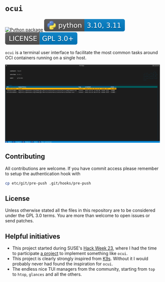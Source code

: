 # `ocui`

[![Python package](https://github.com/fishinthecalculator/ocui/actions/workflows/python-package.yml/badge.svg?branch=main)](https://github.com/fishinthecalculator/ocui/actions/workflows/python-package.yml) 
![Python versions](https://raw.githubusercontent.com/fishinthecalculator/ocui/main/.img/python.svg)
![License](https://raw.githubusercontent.com/fishinthecalculator/ocui/main/.img/license.svg)

`ocui` is a terminal user interface to facilitate the most common tasks around OCI containers running on a single host.

![ocui screenshot](https://raw.githubusercontent.com/fishinthecalculator/ocui/main/.img/screenshot.png)

## Contributing

All contributions are welcome. If you have commit access please remember to setup the authentication hook with

```bash
cp etc/git/pre-push .git/hooks/pre-push
```

## License

Unless otherwise stated all the files in this repository are to be considered under the GPL 3.0 terms. You are more than welcome to open issues or send patches.

## Helpful initiatives

- This project started during SUSE's [Hack Week 23](https://hackweek.opensuse.org), where I had the time to participate [a project](https://hackweek.opensuse.org/23/projects/forklift-text-based-gui-utility-for-dealing-with-containers) to implement something like `ocui`.
- This project is clearly strongly inspired from [K9s](https://k9scli.io/). Without it I would probably never had found the inspiration for `ocui`.
- The endless nice TUI managers from the community, starting from `top` to `htop`, `glances` and all the others.
